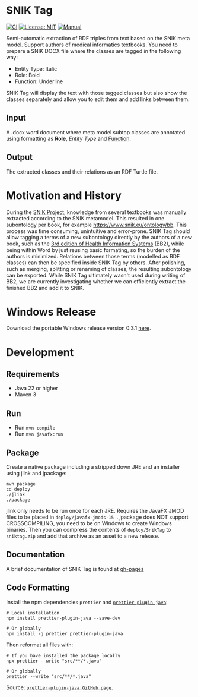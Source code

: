 # SNIK Tag
[![CI](https://github.com/snikproject/snik-tag/actions/workflows/ci.yml/badge.svg)](https://github.com/snikproject/snik-tag/actions/workflows/ci.yml)
[![License: MIT](https://img.shields.io/badge/license-MIT-blue)](LICENSE)
[![Manual](https://img.shields.io/badge/German%20manual-here-green)](https://snikproject.github.io/snik-tag)

Semi-automatic extraction of RDF triples from text based on the SNIK meta model.
Support authors of medical informatics textbooks.
You need to prepare a SNIK DOCX file where the classes are tagged in the following way:

 * Entity Type: Italic
 * Role: Bold
 * Function: Underline

SNIK Tag will display the text with those tagged classes but also show the classes separately and allow you to edit them and add links between them.

## Input
A .docx word document where meta model subtop classes are annotated using formatting as **Role**, *Entity Type* and <u>Function</u>.

## Output
The extracted classes and their relations as an RDF Turtle file.

# Motivation and History

During the [SNIK Project](https://snik.eu/), knowledge from several textbooks was manually extracted according to the SNIK metamodel.
This resulted in one subontology per book, for example <https://www.snik.eu/ontology/bb>.
This process was time consuming, unintuitive and error-prone.
SNIK Tag should allow tagging a terms of a new subontology directly by the authors of a new book, such as the [3rd edition of Health Information Systems](https://link.springer.com/book/10.1007/978-3-031-12310-8) (BB2),
while being within Word by just reusing basic formating, so the burden of the authors is minimized.
Relations between those terms (modelled as RDF classes) can then be specified inside SNIK Tag by others.
After polishing, such as merging, splitting or renaming of classes, the resulting subontology can be exported.
While SNIK Tag ultimately wasn't used during writing of BB2, we are currently investigating whether we can efficiently extract the finished BB2 and add it to SNIK.

# Windows Release

Download the portable Windows release version 0.3.1 [here](https://github.com/IMISE/snik-tag/releases/download/0.3.1/sniktag.zip).

# Development

## Requirements
* Java 22 or higher
* Maven 3

## Run
* Run  `mvn compile`
* Run  `mvn javafx:run`

## Package
Create a native package including a stripped down JRE and an installer using jlink and jpackage:

    mvn package
    cd deploy
    ./jlink
    ./package

jlink only needs to be run once for each JRE. Requires the JavaFX JMOD files to be placed in `deploy/javafx-jmods-15 `.
jpackage does NOT support CROSSCOMPILING, you need to be on Windows to create Windows binaries.
Then you can compress the contents of `deploy/SnikTag` to `sniktag.zip` and add that archive as an asset to a new release.

## Documentation
A brief documentation of SNIK Tag is found at [gh-pages](https://snikproject.github.io/snik-tag/)

## Code Formatting
Install the npm dependencies `prettier` and [`prettier-plugin-java`](https://github.com/jhipster/prettier-java):

    # Local installation
    npm install prettier-plugin-java --save-dev
    
    # Or globally
    npm install -g prettier prettier-plugin-java

Then reformat all files with:

    # If you have installed the package locally
    npx prettier --write "src/**/*.java"

    # Or globally
    prettier --write "src/**/*.java"

Source: [`prettier-plugin-java GitHub page`](https://github.com/jhipster/prettier-java).
